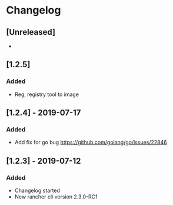 # Changelog

## [Unreleased]
-

## [1.2.5]
### Added
- Reg, registry tool to image

## [1.2.4] - 2019-07-17
### Added
- Add fix for go bug  https://github.com/golang/go/issues/22846
 
## [1.2.3] - 2019-07-12
### Added
- Changelog started
- New rancher cli version 2.3.0-RC1


